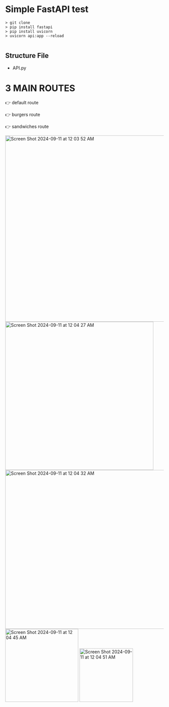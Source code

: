 # Simple FastAPI test

```
> git clone
> pip install fastapi
> pip install uvicorn
> uvicorn api:app --reload
      
```

## Structure File
   - API.py

# 3 MAIN ROUTES

:point_right: default route

:point_right: burgers route

:point_right: sandwiches route



<img width="592" alt="Screen Shot 2024-09-11 at 12 03 52 AM" src="https://github.com/user-attachments/assets/0a90a8fe-a45c-41da-a51f-dc4a8d1aa974">



<img width="471" alt="Screen Shot 2024-09-11 at 12 04 27 AM" src="https://github.com/user-attachments/assets/55aa3c52-f17d-4086-b310-d87f4dc3dd87">



<img width="505" alt="Screen Shot 2024-09-11 at 12 04 32 AM" src="https://github.com/user-attachments/assets/3e4d3f54-933a-4bf2-9008-b63a7bb4a76b">


<img width="232" alt="Screen Shot 2024-09-11 at 12 04 45 AM" src="https://github.com/user-attachments/assets/ff0af1ec-0366-4ae2-863f-482b5fdc0e5f">


<img width="170" alt="Screen Shot 2024-09-11 at 12 04 51 AM" src="https://github.com/user-attachments/assets/64e0f19b-71f6-4989-acd5-0d38383d1ae8">
